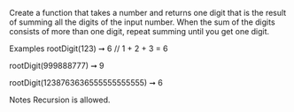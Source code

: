 Create a function that takes a number and returns one digit that is the result of summing all the digits of the input number. When the sum of the digits consists of more than one digit, repeat summing until you get one digit.

Examples
rootDigit(123) ➞ 6
// 1 + 2 + 3 = 6

rootDigit(999888777) ➞ 9

rootDigit(1238763636555555555555) ➞ 6

Notes
Recursion is allowed.